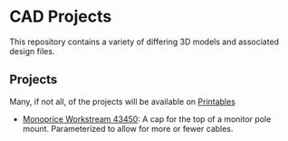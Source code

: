 # CAD Projects

This repository contains a variety of differing 3D models and associated design
files.

## Projects

Many, if not all, of the projects will be available on [Printables](https://www.printables.com/@tswartz07_941440)

- [Monoprice Workstream 43450](monoprice-workstream-43450): A cap for the top of
  a monitor pole mount. Parameterized to allow for more or fewer cables.
